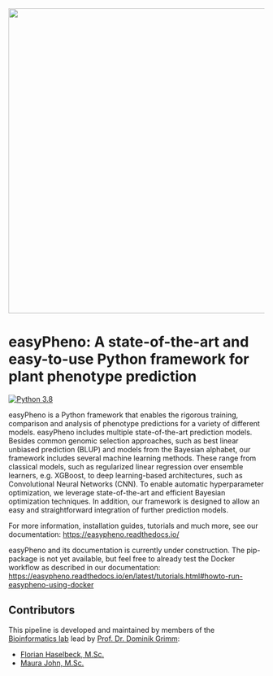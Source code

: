 <div align="left"><img src="https://raw.githubusercontent.com/grimmlab/easyPheno/main/docs/image/Logo_easyPheno_Text.png" width="600"/></div>

# easyPheno: A state-of-the-art and easy-to-use Python framework for plant phenotype prediction

[![Python 3.8](https://img.shields.io/badge/Python-3.8-3776AB)](https://www.python.org/downloads/release/python-388/)

easyPheno is a Python framework that enables the rigorous training, comparison and analysis of phenotype predictions for a variety of different models.
easyPheno includes multiple state-of-the-art prediction models.
Besides common genomic selection approaches, such as best linear unbiased prediction (BLUP) and models from the Bayesian alphabet, our framework includes several machine learning methods.
These range from classical models, such as regularized linear regression over ensemble learners, e.g. XGBoost, to deep learning-based architectures, such as Convolutional Neural Networks (CNN).
To enable automatic hyperparameter optimization, we leverage  state-of-the-art and efficient Bayesian optimization techniques.
In addition, our framework is designed to allow an easy and straightforward integration of further prediction models.

For more information, installation guides, tutorials and much more, see our documentation: https://easypheno.readthedocs.io/ 

easyPheno and its documentation is currently under construction.
The pip-package is not yet available, but feel free to already test the Docker workflow as described in our documentation: https://easypheno.readthedocs.io/en/latest/tutorials.html#howto-run-easypheno-using-docker

## Contributors
This pipeline is developed and maintained by members of the [Bioinformatics lab](https://bit.cs.tum.de) lead by [Prof. Dr. Dominik Grimm](https://bit.cs.tum.de/team/dominik-grimm/):
- [Florian Haselbeck, M.Sc.](https://bit.cs.tum.de/team/florian-haselbeck/)
- [Maura John, M.Sc.](https://bit.cs.tum.de/team/maura-john/)

